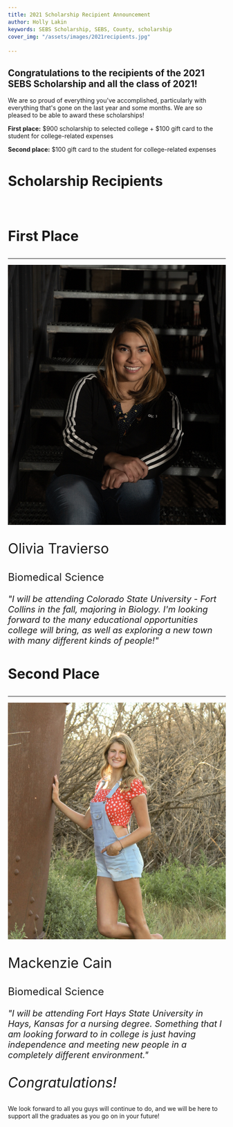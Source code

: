 ```yaml
---
title: 2021 Scholarship Recipient Announcement
author: Holly Lakin
keywords: SEBS Scholarship, SEBS, County, scholarship
cover_img: "/assets/images/2021recipients.jpg"

---
```

## Congratulations to the recipients of the 2021 SEBS Scholarship and all the class of 2021!

We are so proud of everything you've accomplished, particularly with everything that's gone on the last year and some months. We are so pleased to be able to award these scholarships!

**First place:** $900 scholarship to selected college + $100 gift card to the student for college-related expenses

**Second place:** $100 gift card to the student for college-related expenses

<div class="text-center mt-5"> <h2 style="font-size: 2rem;">Scholarship Recipients</h2> <br> <div class="mb-5"> <h3 style="font-size: 2rem;">First Place</h3> <hr> <img src="/assets/images/otravierso.jpg" title="Olivia Travierso" alt="Olivia Travierso"> <p style="font-size: 2rem;">Olivia Travierso</p> <p style="font-size: 1.5rem;">Biomedical Science</p> <p style="font-size: 1.25rem;"><i>"I will be attending Colorado State University - Fort Collins in the fall, majoring in Biology. I'm looking forward to the many educational opportunities college will bring, as well as exploring a new town with many different kinds of people!"</i></p> </div> <div class="mb-5"> <h3 style="font-size: 2rem;">Second Place</h3> <hr> <img src="/assets/images/mcain.jpg" title="Mackenzie Cain" alt="Mackenzie Cain"> <p style="font-size: 2rem;">Mackenzie Cain</p> <p style="font-size: 1.5rem;">Biomedical Science</p> <p style="font-size: 1.25rem;"><i>"I will be attending Fort Hays State University in Hays, Kansas for a nursing degree. Something that I am looking forward to in college is just having independence and meeting new people in a completely different environment."</i></p> </div> <p style="font-size: 2rem;![](/assets/images/2021recipients)![](/assets/images/2021recipients.jpg)![](/assets/images/2021recipients.jpg)" class="mb-5"><i>Congratulations!</i></p> </div>

We look forward to all you guys will continue to do, and we will be here to support all the graduates as you go on in your future!